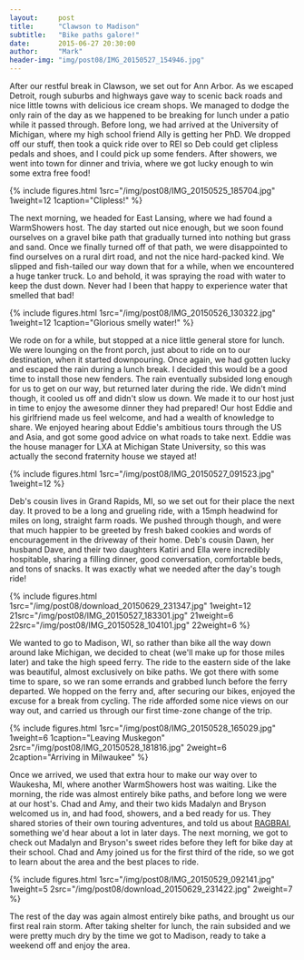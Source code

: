 ```yaml
---
layout:     post
title:      "Clawson to Madison"
subtitle:   "Bike paths galore!"
date:       2015-06-27 20:30:00
author:     "Mark"
header-img: "img/post08/IMG_20150527_154946.jpg"
---
```


After our restful break in Clawson, we set out for Ann Arbor. As we escaped Detroit, rough suburbs and highways gave way to scenic back roads and nice little towns with delicious ice cream shops. We managed to dodge the only rain of the day as we happened to be breaking for lunch under a patio while it passed through. Before long, we had arrived at the University of Michigan, where my high school friend Ally is getting her PhD. We dropped off our stuff, then took a quick ride over to REI so Deb could get clipless pedals and shoes, and I could pick up some fenders. After showers, we went into town for dinner and trivia, where we got lucky enough to win some extra free food!

{% include figures.html 1src="/img/post08/IMG_20150525_185704.jpg" 1weight=12 1caption="Clipless!" %}

The next morning, we headed for East Lansing, where we had found a WarmShowers host. The day started out nice enough, but we soon found ourselves on a gravel bike path that gradually turned into nothing but grass and sand. Once we finally turned off of that path, we were disappointed to find ourselves on a rural dirt road, and not the nice hard-packed kind. We slipped and fish-tailed our way down that for a while, when we encountered a huge tanker truck. Lo and behold, it was spraying the road with water to keep the dust down. Never had I been that happy to experience water that smelled that bad!

{% include figures.html 1src="/img/post08/IMG_20150526_130322.jpg" 1weight=12 1caption="Glorious smelly water!" %}

We rode on for a while, but stopped at a nice little general store for lunch. We were lounging on the front porch, just about to ride on to our destination, when it started downpouring. Once again, we had gotten lucky and escaped the rain during a lunch break. I decided this would be a good time to install those new fenders. The rain eventually subsided long enough for us to get on our way, but returned later during the ride. We didn't mind though, it cooled us off and didn't slow us down. We made it to our host just in time to enjoy the awesome dinner they had prepared! Our host Eddie and his girlfriend made us feel welcome, and had a wealth of knowledge to share. We enjoyed hearing about Eddie's ambitious tours through the US and Asia, and got some good advice on what roads to take next. Eddie was the house manager for LXA at Michigan State University, so this was actually the second fraternity house we stayed at!

{% include figures.html 1src="/img/post08/IMG_20150527_091523.jpg" 1weight=12 %}

Deb's cousin lives in Grand Rapids, MI, so we set out for their place the next day. It proved to be a long and grueling ride, with a 15mph headwind for miles on long, straight farm roads. We pushed through though, and were that much happier to be greeted by fresh baked cookies and words of encouragement in the driveway of their home. Deb's cousin Dawn, her husband Dave, and their two daughters Katiri and Ella were incredibly hospitable, sharing a filling dinner, good conversation, comfortable beds, and tons of snacks. It was exactly what we needed after the day's tough ride!

{% include figures.html 1src="/img/post08/download_20150629_231347.jpg" 1weight=12 21src="/img/post08/IMG_20150527_183301.jpg" 21weight=6 22src="/img/post08/IMG_20150528_104101.jpg" 22weight=6 %}

We wanted to go to Madison, WI, so rather than bike all the way down around lake Michigan, we decided to cheat (we'll make up for those miles later) and take the high speed ferry. The ride to the eastern side of the lake was beautiful, almost exclusively on bike paths. We got there with some time to spare, so we ran some errands and grabbed lunch before the ferry departed. We hopped on the ferry and, after securing our bikes, enjoyed the excuse for a break from cycling. The ride afforded some nice views on our way out, and carried us through our first time-zone change of the trip.

{% include figures.html 1src="/img/post08/IMG_20150528_165029.jpg" 1weight=6 1caption="Leaving Muskegon" 2src="/img/post08/IMG_20150528_181816.jpg" 2weight=6 2caption="Arriving in Milwaukee" %}

Once we arrived, we used that extra hour to make our way over to Waukesha, MI, where another WarmShowers host was waiting. Like the morning, the ride was almost entirely bike paths, and before long we were at our host's. Chad and Amy, and their two kids Madalyn and Bryson welcomed us in, and had food, showers, and a bed ready for us. They shared stories of their own touring adventures, and told us about [RAGBRAI](http://ragbrai.com), something we'd hear about a lot in later days. The next morning, we got to check out Madalyn and Bryson's sweet rides before they left for bike day at their school. Chad and Amy joined us for the first third of the ride, so we got to learn about the area and the best places to ride.

{% include figures.html 1src="/img/post08/IMG_20150529_092141.jpg" 1weight=5 2src="/img/post08/download_20150629_231422.jpg" 2weight=7 %}

The rest of the day was again almost entirely bike paths, and brought us our first real rain storm. After taking shelter for lunch, the rain subsided and we were pretty much dry by the time we got to Madison, ready to take a weekend off and enjoy the area.

